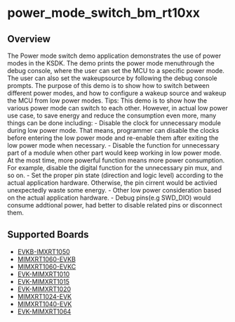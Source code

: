 # power_mode_switch_bm_rt10xx

## Overview

The Power mode switch demo application demonstrates the use of power modes in
the KSDK. The demo prints the power mode menuthrough the debug console, where
the user can set the MCU to a specific power mode. The user can also set the
wakeupsource by following the debug console prompts. The purpose of this demo is
to show how to switch between different power modes, and how to configure a
wakeup source and wakeup the MCU from low power modes. Tips: This demo is to
show how the various power mode can switch to each other. However, in actual low
power use case, to save energy and reduce the consumption even more, many things
can be done including: - Disable the clock for unnecessary module during low
power mode. That means, programmer can disable the clocks before entering the
low power mode and re-enable them after exiting the low power mode when
necessary. - Disable the function for unnecessary part of a module when other
part would keep working in low power mode. At the most time, more powerful
function means more power consumption. For example, disable the digital function
for the unnecessary pin mux, and so on. - Set the proper pin state (direction
and logic level) according to the actual application hardware. Otherwise, the
pin cirrent would be activied unexpectedly waste some energy. - Other low power
consideration based on the actual application hardware. - Debug pins(e.g
SWD_DIO) would consume addtional power, had better to disable related pins or
disconnect them.

## Supported Boards
- [EVKB-IMXRT1050](../../../_boards/evkbimxrt1050/demo_apps/power_mode_switch/bm/example_board_readme.md)
- [MIMXRT1060-EVKB](../../../_boards/evkbmimxrt1060/demo_apps/power_mode_switch/bm/example_board_readme.md)
- [MIMXRT1060-EVKC](../../../_boards/evkcmimxrt1060/demo_apps/power_mode_switch/bm/example_board_readme.md)
- [EVK-MIMXRT1010](../../../_boards/evkmimxrt1010/demo_apps/power_mode_switch/bm/example_board_readme.md)
- [EVK-MIMXRT1015](../../../_boards/evkmimxrt1015/demo_apps/power_mode_switch/bm/example_board_readme.md)
- [EVK-MIMXRT1020](../../../_boards/evkmimxrt1020/demo_apps/power_mode_switch/bm/example_board_readme.md)
- [MIMXRT1024-EVK](../../../_boards/evkmimxrt1024/demo_apps/power_mode_switch/bm/example_board_readme.md)
- [MIMXRT1040-EVK](../../../_boards/evkmimxrt1040/demo_apps/power_mode_switch/bm/example_board_readme.md)
- [EVK-MIMXRT1064](../../../_boards/evkmimxrt1064/demo_apps/power_mode_switch/bm/example_board_readme.md)
